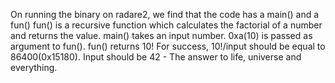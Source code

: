 On running the binary on radare2, we find that the code has a main() and a fun()
fun() is a recursive function which calculates the factorial of a number and returns the value.
main() takes an input number.
0xa(10) is passed as argument to fun(). fun() returns 10!
For success, 10!/input should be equal to 86400(0x15180).
Input should be 42 - The answer to life, universe and everything.
